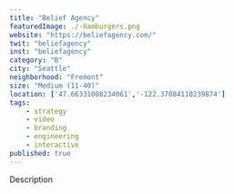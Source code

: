 ```yaml
---
title: "Belief Agency"
featuredImage: ./-hamburgers.png
website: "https://beliefagency.com/"
twit: "beliefagency"
inst: "beliefagency"
category: "B"
city: "Seattle"
neighborhood: "Fremont"
size: "Medium (11-40)"
location: ['47.66331008234061','-122.37084110239874']
tags:
    - strategy
    - video
    - branding
    - engineering
    - interactive
published: true
---
```


Description
